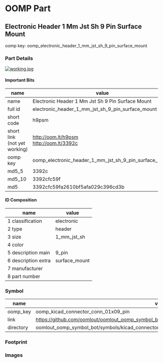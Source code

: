 # OOMP Part  
## Electronic Header 1 Mm Jst Sh 9 Pin Surface Mount  
  
oomp key: oomp_electronic_header_1_mm_jst_sh_9_pin_surface_mount  
  
### Part Details  
  
[![working.jpg](working_600.jpg)](working.jpg)  
  
#### Important Bits  
| name | value | 
| --- | --- | 
| name | Electronic Header 1 Mm Jst Sh 9 Pin Surface Mount | 
| full id | electronic_header_1_mm_jst_sh_9_pin_surface_mount | 
| short code | h9psm | 
| short link<br>(not yet working) | http://oom.lt/h9psm<br>http://oom.lt/3392c | 
| oomp key | oomp_electronic_header_1_mm_jst_sh_9_pin_surface_mount | 
| md5_5 | 3392c | 
| md5_10 | 3392cfc59f | 
| md5 | 3392cfc59fa2610bf5afa029c396cd3b | 
#### ID Composition  
| name | value | 
| --- | --- | 
| 1 classification | electronic | 
| 2 type | header | 
| 3 size | 1_mm_jst_sh | 
| 4 color |  | 
| 5 description main | 9_pin | 
| 6 description extra | surface_mount | 
| 7 manufacturer |  | 
| 8 part number |  | 
### Symbol  
| name | value | 
| --- | --- | 
| oomp_key | oomp_kicad_connector_conn_01x09_pin | 
| link | https://github.com/oomlout/oomlout_oomp_symbol_bot/tree/main/symbols/kicad_connector_conn_01x09_pin | 
| directory | oomlout_oomp_symbol_bot/symbols/kicad_connector_conn_01x09_pin//working/working.kicad_sym | 
### Footprint  
### Images  
